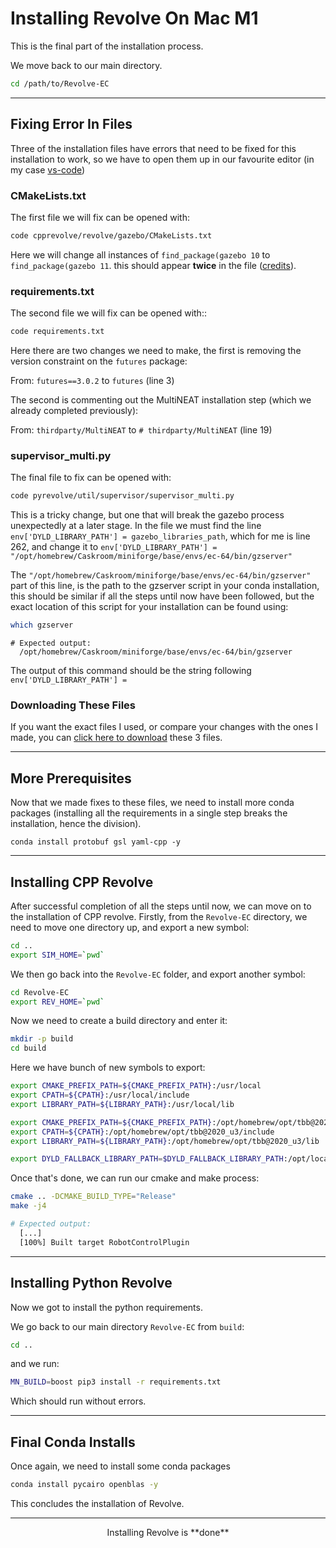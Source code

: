 # Installing Revolve On Mac M1

This is the final part of the installation process.

We move back to our main directory.

```bash
cd /path/to/Revolve-EC
```

---

## Fixing Error In Files
Three of the installation files have errors that need to be fixed for this installation to work, so we have to open them up in our favourite editor (in my case [vs-code](https://code.visualstudio.com/))

### CMakeLists.txt
The first file we will fix can be opened with:
```bash
code cpprevolve/revolve/gazebo/CMakeLists.txt
```

Here we will change all instances of `find_package(gazebo 10` to `find_package(gazebo 11`.
this should appear **twice** in the file ([credits](https://github.com/ci-group/revolve/wiki/Installation-Instructions-for-Revolve)).


### requirements.txt
The second file we will fix can be opened with::
```bash
code requirements.txt
```

Here there are two changes we need to make, the first is removing the version constraint on the `futures` package:

From: `futures==3.0.2` to `futures` (line 3)

The second is commenting out the MultiNEAT installation step (which we already completed previously):

From: `thirdparty/MultiNEAT` to `# thirdparty/MultiNEAT` (line 19)


### supervisor_multi.py
The final file to fix can be opened with:
```bash
code pyrevolve/util/supervisor/supervisor_multi.py
```

This is a tricky change, but one that will break the gazebo process unexpectedly at a later stage.
In the file we must find the line `env['DYLD_LIBRARY_PATH'] = gazebo_libraries_path`, which for me is line 262, and change it to `env['DYLD_LIBRARY_PATH'] = "/opt/homebrew/Caskroom/miniforge/base/envs/ec-64/bin/gzserver"`

The `"/opt/homebrew/Caskroom/miniforge/base/envs/ec-64/bin/gzserver"` part of this line, is the path to the gzserver script in your conda installation, this should be similar if all the steps until now have been followed, but the exact location of this script for your installation can be found using:

```bash
which gzserver
```
```
# Expected output:
  /opt/homebrew/Caskroom/miniforge/base/envs/ec-64/bin/gzserver
```
The output of this command should be the string following `env['DYLD_LIBRARY_PATH'] =`


### Downloading These Files
If you want the exact files I used, or compare your changes with the ones I made, you can [click here to download](../files//fixes.zip) these 3 files.

---

## More Prerequisites

Now that we made fixes to these files, we need to install more conda packages (installing all the requirements in a single step breaks the installation, hence the division).
```
conda install protobuf gsl yaml-cpp -y
```

---

## Installing CPP Revolve
After successful completion of all the steps until now, we can move on to the installation of CPP revolve.
Firstly, from the `Revolve-EC` directory, we need to move one directory up, and export a new symbol:

```bash
cd ..
export SIM_HOME=`pwd`
```

We then go back into the `Revolve-EC` folder, and export another symbol:
```bash
cd Revolve-EC
export REV_HOME=`pwd`
```

Now we need to create a build directory and enter it:
```bash
mkdir -p build
cd build
```

Here we have bunch of new symbols to export:
```bash
export CMAKE_PREFIX_PATH=${CMAKE_PREFIX_PATH}:/usr/local
export CPATH=${CPATH}:/usr/local/include
export LIBRARY_PATH=${LIBRARY_PATH}:/usr/local/lib
```

```bash
export CMAKE_PREFIX_PATH=${CMAKE_PREFIX_PATH}:/opt/homebrew/opt/tbb@2020_u3
export CPATH=${CPATH}:/opt/homebrew/opt/tbb@2020_u3/include
export LIBRARY_PATH=${LIBRARY_PATH}:/opt/homebrew/opt/tbb@2020_u3/lib
```

```bash
export DYLD_FALLBACK_LIBRARY_PATH=$DYLD_FALLBACK_LIBRARY_PATH:/opt/local/lib
```

Once that's done, we can run our cmake and make process:
```bash
cmake .. -DCMAKE_BUILD_TYPE="Release"
make -j4
```
```bash
# Expected output:
  [...]
  [100%] Built target RobotControlPlugin
```

---

## Installing Python Revolve

Now we got to install the python requirements.

We go back to our main directory `Revolve-EC` from `build`:
```bash
cd ..
```

and we run:
```bash
MN_BUILD=boost pip3 install -r requirements.txt
```

Which should run without errors.

---

## Final Conda Installs

Once again, we need to install some conda packages

```bash
conda install pycairo openblas -y

```

This concludes the installation of Revolve.

---

<center>
  Installing Revolve is **done**
</center>